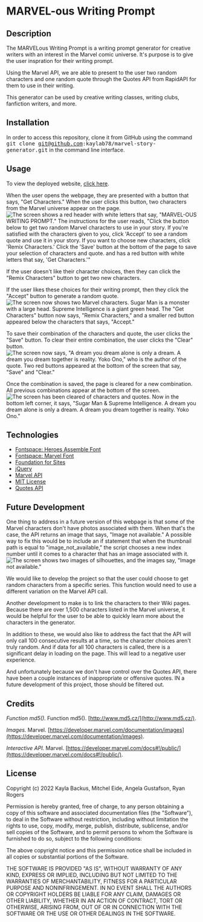 # MARVEL-ous Writing Prompt

## Description
The MARVELous Writing Prompt is a writing prompt generator for creative writers with an interest in the Marvel comic universe. It's purpose is to give the user inspration for their writing prompt.

Using the Marvel API, we are able to present to the user two random characters and one random quote through the Quotes API from RapidAPI for them to use in their writing. 

This generator can be used by creative writing classes, writing clubs, fanfiction writers, and more.

## Installation
In order to access this repository, clone it from GitHub using the command <samp>git clone git@github.com:kaylab78/marvel-story-generator.git</samp> in the command line interface.

## Usage
To view the deployed website, [click here](https://kaylab78.github.io/marvel-story-generator/).

When the user opens the webpage, they are presented with a button that says, "Get Characters." When the user clicks this button, two characters from the Marvel universe appear on the page.
![The screen shows a red header with white letters that say, "MARVEL-OUS WRITING PROMPT." The instructions for the user reads, "Click the button below to get two random Marvel characters to use in your story. If you're satisfied with the characters given to you, click 'Accept' to see a random quote and use it in your story. If you want to choose new characters, click 'Remix Characters.' Click the 'Save' button at the bottom of the page to save your selection of characters and quote. and has a red button with white letters that say, 'Get Characters.'"](/assets/images/screenshot-1.png)

If the user doesn't like their character choices, then they can click the "Remix Characters" button to get two new characters.

If the user likes these choices for their writing prompt, then they click the "Accept" button to generate a random quote.
![The screen now shows two Marvel characters. Sugar Man is a monster with a large head. Supreme Intelligence is a giant green head. The "Get Characters" button now says, "Remix Characters," and a smaller red button appeared below the characters that says, "Accept."](/assets/images/screenshot-2.png)

To save their combination of the characters and quote, the user clicks the "Save" button. To clear their entire combination, the user clicks the "Clear" button.
![The screen now says, "A dream you dream alone is only a dream. A dream you dream together is reality. Yoko Ono," who is the author of the quote. Two red buttons appeared at the bottom of the screen that say, "Save" and "Clear."](/assets/images/screenshot-3.png)

Once the combination is saved, the page is cleared for a new combination. All previous combinations appear at the bottom of the screen.
![The screen has been cleared of characters and quotes. Now in the bottom left corner, it says, "Sugar Man & Supreme Intelligence. A dream you dream alone is only a dream. A dream you dream together is reality. Yoko Ono."](/assets/images/screenshot-4.png)

## Technologies
- [Fontspace: Heroes Assemble Font](https://www.fontspace.com/heroes-assemble-font-f32811)
- [Fontspace: Marvel Font](https://www.fontspace.com/marvel-font-f32182)
- [Foundation for Sites](https://get.foundation/sites/docs/)
- [jQuery](https://jquery.com/)
- [Marvel API](https://developer.marvel.com/)
- [MIT License](https://choosealicense.com/licenses/mit/)
- [Quotes API](https://rapidapi.com/martin.svoboda/api/quotes15/)

## Future Development
One thing to address in a future version of this webpage is that some of the Marvel characters don't have photos associated with them. When that's the case, the API returns an image that says, "Image not available." A possible way to fix this would be to include an if statement that when the thumbnail path is equal to "image_not_available," the script chooses a new index number until it comes to a character that has an image associated with it.
![The screen shows two images of silhouettes, and the images say, "Image not available."](/assets/images/screenshot-5.png)

We would like to develop the project so that the user could choose to get random characters from a specific series. This function would need to use a different variation on the Marvel API call. 

Another development to make is to link the characters to their Wiki pages. Because there are over 1,500 characters listed in the Marvel universe, it would be helpful for the user to be able to quickly learn more about the characters in the generator.

In addition to these, we would also like to address the fact that the API will only call 100 consecutive results at a time, so the character choices aren't truly random. And if data for all 100 characters is called, there is a significant delay in loading on the page. This will lead to a negative user experience.

And unfortunately because we don't have control over the Quotes API, there have been a couple instances of inappropriate or offensive quotes. IN a future development of this project, those should be filtered out.

## Credits
*Function md5().* Function md5(). [http://www.md5.cz/](http://www.md5.cz/).

*Images.* Marvel. [https://developer.marvel.com/documentation/images](https://developer.marvel.com/documentation/images).

*Interactive API.* Marvel. [https://developer.marvel.com/docs#!/public/](https://developer.marvel.com/docs#!/public/).

## License
Copyright (c) 2022 Kayla Backus, Mitchel Eide, Angela Gustafson, Ryan Rogers

Permission is hereby granted, free of charge, to any person obtaining a copy of this software and associated documentation files (the "Software"), to deal in the Software without restriction, including without limitation the rights to use, copy, modify, merge, publish, distribute, sublicense, and/or sell copies of the Software, and to permit persons to whom the Software is furnished to do so, subject to the following conditions:

The above copyright notice and this permission notice shall be included in all copies or substantial portions of the Software.

THE SOFTWARE IS PROVIDED "AS IS", WITHOUT WARRANTY OF ANY KIND, EXPRESS OR IMPLIED, INCLUDING BUT NOT LIMITED TO THE WARRANTIES OF MERCHANTABILITY, FITNESS FOR A PARTICULAR PURPOSE AND NONINFRINGEMENT. IN NO EVENT SHALL THE AUTHORS OR COPYRIGHT HOLDERS BE LIABLE FOR ANY CLAIM, DAMAGES OR OTHER LIABILITY, WHETHER IN AN ACTION OF CONTRACT, TORT OR OTHERWISE, ARISING FROM, OUT OF OR IN CONNECTION WITH THE SOFTWARE OR THE USE OR OTHER DEALINGS IN THE SOFTWARE.